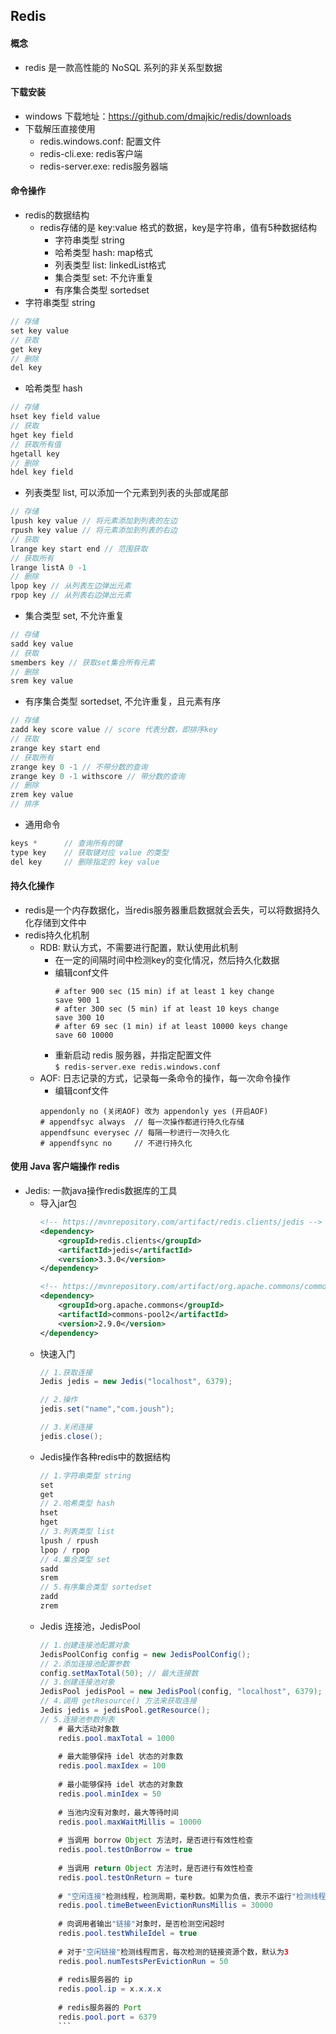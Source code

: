 ## Redis

#### 概念
* redis 是一款高性能的 NoSQL 系列的非关系型数据
#### 下载安装
* windows 下载地址：https://github.com/dmajkic/redis/downloads
* 下载解压直接使用
    - redis.windows.conf: 配置文件
    - redis-cli.exe: redis客户端
    - redis-server.exe: redis服务器端
#### 命令操作
* redis的数据结构
    - redis存储的是 key:value 格式的数据，key是字符串，值有5种数据结构
        - 字符串类型 string
        - 哈希类型 hash: map格式
        - 列表类型 list: linkedList格式
        - 集合类型 set: 不允许重复
        - 有序集合类型 sortedset
* 字符串类型 string
``` java
// 存储
set key value
// 获取
get key
// 删除
del key
```
* 哈希类型 hash
``` java
// 存储
hset key field value
// 获取
hget key field
// 获取所有值
hgetall key
// 删除
hdel key field
```
* 列表类型 list, 可以添加一个元素到列表的头部或尾部
``` java
// 存储 
lpush key value // 将元素添加到列表的左边
rpush key value // 将元素添加到列表的右边
// 获取
lrange key start end // 范围获取
// 获取所有
lrange listA 0 -1
// 删除
lpop key // 从列表左边弹出元素
rpop key // 从列表右边弹出元素
```
* 集合类型 set, 不允许重复
``` java
// 存储
sadd key value
// 获取
smembers key // 获取set集合所有元素
// 删除
srem key value
```
* 有序集合类型 sortedset, 不允许重复，且元素有序
``` java
// 存储
zadd key score value // score 代表分数，即排序key
// 获取
zrange key start end
// 获取所有
zrange key 0 -1 // 不带分数的查询
zrange key 0 -1 withscore // 带分数的查询
// 删除
zrem key value
// 排序
```  
* 通用命令
``` java
keys *      // 查询所有的键
type key    // 获取键对应 value 的类型
del key     // 删除指定的 key value
``` 
#### 持久化操作
* redis是一个内存数据化，当redis服务器重启数据就会丢失，可以将数据持久化存储到文件中
* redis持久化机制
    - RDB: 默认方式，不需要进行配置，默认使用此机制
        - 在一定的间隔时间中检测key的变化情况，然后持久化数据
        - 编辑conf文件
            ``` editorconfig
            # after 900 sec (15 min) if at least 1 key change
            save 900 1
            # after 300 sec (5 min) if at least 10 keys change
            save 300 10
            # after 69 sec (1 min) if at least 10000 keys change
            save 60 10000
            ```
        - 重新启动 redis 服务器，并指定配置文件  
        `$ redis-server.exe redis.windows.conf`
    - AOF: 日志记录的方式，记录每一条命令的操作，每一次命令操作
        - 编辑conf文件
        ``` editorconfig
        appendonly no (关闭AOF) 改为 appendonly yes (开启AOF)
        # appendfsyc always  // 每一次操作都进行持久化存储
        appendfsunc everysec // 每隔一秒进行一次持久化
        # appendfsync no     // 不进行持久化
        ```
    
#### 使用 Java 客户端操作 redis

* Jedis: 一款java操作redis数据库的工具
    - 导入jar包
        ``` xml
        <!-- https://mvnrepository.com/artifact/redis.clients/jedis -->
        <dependency>
            <groupId>redis.clients</groupId>
            <artifactId>jedis</artifactId>
            <version>3.3.0</version>
        </dependency>
        
        <!-- https://mvnrepository.com/artifact/org.apache.commons/commons-pool2 -->
        <dependency>
            <groupId>org.apache.commons</groupId>
            <artifactId>commons-pool2</artifactId>
            <version>2.9.0</version>
        </dependency>
        ```
    - 快速入门
        ``` java
        // 1.获取连接
        Jedis jedis = new Jedis("localhost", 6379);
        
        // 2.操作
        jedis.set("name","com.joush");
        
        // 3.关闭连接
        jedis.close();
        ```
    - Jedis操作各种redis中的数据结构
        ``` java
        // 1.字符串类型 string
        set
        get
        // 2.哈希类型 hash
        hset
        hget
        // 3.列表类型 list
        lpush / rpush
        lpop / rpop
        // 4.集合类型 set
        sadd
        srem
        // 5.有序集合类型 sortedset
        zadd
        zrem
        ```
    - Jedis 连接池，JedisPool
        ``` java
        // 1.创建连接池配置对象
        JedisPoolConfig config = new JedisPoolConfig();
        // 2.添加连接池配置参数
        config.setMaxTotal(50); // 最大连接数
        // 3.创建连接池对象
        JedisPool jedisPool = new JedisPool(config, "localhost", 6379);
        // 4.调用 getResource() 方法来获取连接
        Jedis jedis = jedisPool.getResource();
        // 5.连接池参数列表
            # 最大活动对象数
            redis.pool.maxTotal = 1000
            
            # 最大能够保持 idel 状态的对象数
            redis.pool.maxIdex = 100
            
            # 最小能够保持 idel 状态的对象数
            redis.pool.minIdex = 50
            
            # 当池内没有对象时，最大等待时间
            redis.pool.maxWaitMillis = 10000
            
            # 当调用 borrow Object 方法时，是否进行有效性检查
            redis.pool.testOnBorrow = true
            
            # 当调用 return Object 方法时，是否进行有效性检查
            redis.pool.testOnReturn = ture
            
            # "空闲连接"检测线程，检测周期，毫秒数。如果为负值，表示不运行"检测线程"。默认 -1
            redis.pool.timeBetweenEvictionRunsMillis = 30000
            
            # 向调用者输出"链接"对象时，是否检测空闲超时
            redis.pool.testWhileIdel = true
            
            # 对于"空闲链接"检测线程而言，每次检测的链接资源个数，默认为3
            redis.pool.numTestsPerEvictionRun = 50
            
            # redis服务器的 ip
            redis.pool.ip = x.x.x.x
            
            # redis服务器的 Port
            redis.pool.port = 6379
            ```
    